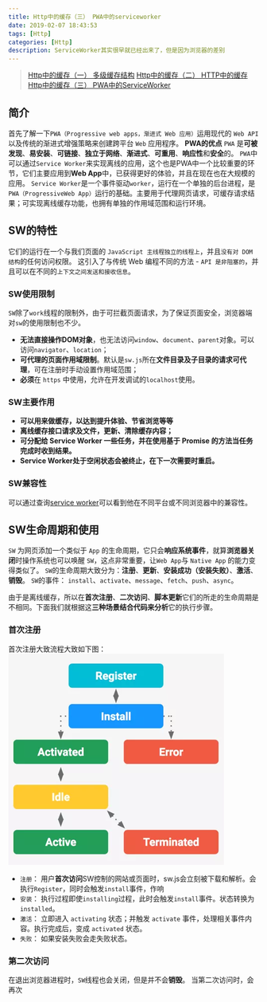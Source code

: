 ```yaml
---
title: Http中的缓存（三） PWA中的serviceworker
date: 2019-02-07 18:43:53
tags: [Http]
categories: [Http]
description: ServiceWorker其实很早就已经出来了，但是因为浏览器的差别
---
```


> [Http中的缓存（一） 多级缓存结构](/blog/http-cache-multiple.html)
> [Http中的缓存（二） HTTP中的缓存](/blog/http/http-cache-http.html)
> [Http中的缓存（三） PWA中的ServiceWorker](/blog/http/http-cache-serviceworker.html)

## 简介

首先了解一下`PWA（Progressive web apps，渐进式 Web 应用）`运用现代的 `Web API` 以及传统的渐进式增强策略来创建跨平台 `Web` 应用程序。
**PWA的优点**
`PWA` 是**可被发现**、**易安装**、**可链接**、**独立于网络**、**渐进式**、**可重用**、**响应性**和**安全**的。
`PWA`中可以通过`Service Worker`来实现离线的应用，这个也是PWA中一个比较重要的环节，它们主要应用到**Web App**中，已获得更好的体验，并且在现在也在大规模的应用。
`Service Worker`是一个事件驱动`worker`，运行在一个单独的后台进程，是`PWA（ProgressiveWeb App）`运行的基础。主要用于代理网页请求，可缓存请求结果；可实现离线缓存功能，也拥有单独的作用域范围和运行环境。

<!-- ## SW深入了解

`SW`线程的**生命周期与网页无关**，跟**浏览器进程一致**。从`SW`线程与主线程的角度来解释`SW`是怎么运行的。
- 当第一打开页面是通过`install`

## -->

## SW的特性

它们的运行在一个与我们页面的 `JavaScript 主线程独立的线程上`，并且`没有对 DOM 结构`的任何访问权限。
这引入了与传统 Web 编程不同的方法 - `API 是非阻塞的`，并且可以在不同的`上下文之间发送和接收信息`。

### SW使用限制

`SW`除了`work`线程的限制外，由于可拦截页面请求，为了保证页面安全，浏览器端对`sw`的使用限制也不少。

- **无法直接操作DOM对象**，也无法访问`window`、`document`、`parent`对象。可以访问`navigator`、`location`；
- **可代理的页面作用域限制**。默认是`sw.js`所在**文件目录及子目录的请求可代理**，可在注册时手动设置作用域范围；
- **必须**在 `https` 中使用，允许在开发调试的`localhost`使用。

### SW主要作用

- **可以用来做缓存，以达到提升体验、节省浏览等等**
- **离线缓存接口请求及文件，更新、清除缓存内容；**
- **可分配给 Service Worker 一些任务，并在使用基于 Promise 的方法当任务完成时收到结果。**
- **Service Worker处于空闲状态会被终止，在下一次需要时重启。**

### SW兼容性

可以通过查询[service worker](https://caniuse.com/#search=service%20worker)可以看到他在不同平台或不同浏览器中的兼容性。

## SW生命周期和使用

`SW` 为网页添加一个类似于 `App` 的生命周期，它只会**响应系统事件**，就算**浏览器关闭**时操作系统也可以唤醒 `SW`，这点非常重要，让`Web App`与 `Native App` 的能力变得类似了。
`SW`的生命周期大致分为：**注册**、**更新**、**安装成功（安装失败）**、**激活**、**销毁**。
`SW`的事件： `install`、`activate`、`message`、`fetch`、`push`、`async`。

由于是离线缓存，所以在**首次注册**、**二次访问**、**脚本更新**它们的所走的生命周期是不相同。下面我们就根据这**三种场景结合代码来分析**它的执行步骤。

### 首次注册

首次注册大致流程大致如下图：
![http-cache-serviceworker](../../images/http/http-cache-4-1.png)

- `注册`： 用户**首次访问**SW控制的网站或页面时，sw.js会立刻被下载和解析。会执行`Register`，同时会触发`install`事件，作响
- `安装`： 执行过程即使`installing`过程，此时会触发`install`事件。状态转换为`installed`。
- `激活`： 立即进入 `activating` 状态；并触发 `activate` 事件，处理相关事件内容。执行完成后，变成 `activated` 状态。
- `失败`： 如果安装失败会走失败状态。

<!-- **第一步**注册一个`Service Worker`，代码如下：

```javascript
    if (`serviceWorker` in navigator) {
        navigator.serviceWorker.register('/sw.js').then(registration => {
            console.log('ServiceWorker registration successful with scope: ', registration.scope);
        }).cache(err => {
            console.log('ServiceWorker registration failed: ', err);
        })
    }
``` -->

### 第二次访问

在退出浏览器进程时，`SW`线程也会关闭，但是并不会**销毁**。
当第二次访问时，会再次